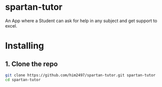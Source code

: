 # spartan-tutor

An App where a Student can ask for help in any subject and get support to excel. 

# Installing 

## 1. Clone the repo
```bash
git clone https://github.com/him2497/spartan-tutor.git spartan-tutor
cd spartan-tutor
